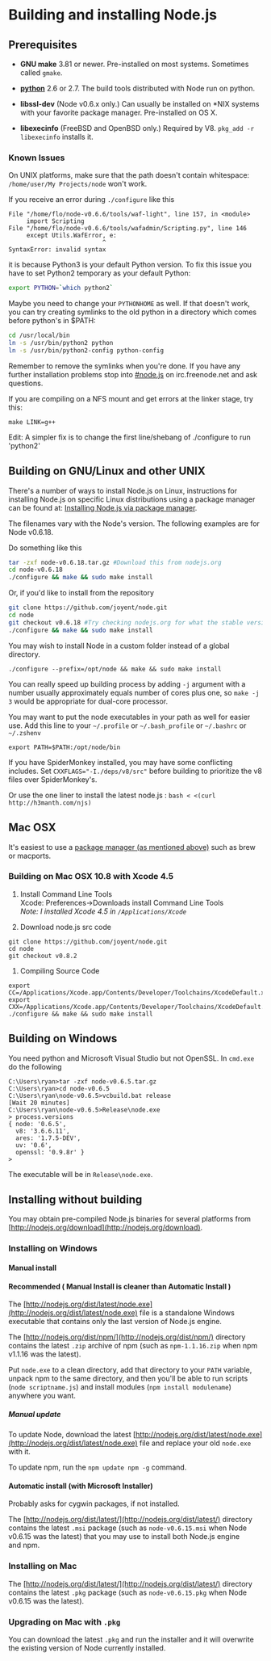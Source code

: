 # Building and installing Node.js

## Prerequisites

* **GNU make** 3.81 or newer. Pre-installed on most systems. Sometimes called `gmake`.

* [**python**](http://python.org) 2.6 or 2.7. The build tools distributed with
  Node run on python.

* **libssl-dev** (Node v0.6.x only.) Can usually be installed on *NIX systems with your favorite package manager. Pre-installed on OS X.

* **libexecinfo** (FreeBSD and OpenBSD only.) Required by V8. `pkg_add -r libexecinfo` installs it.

### Known Issues

  On UNIX platforms, make sure that the path doesn't contain whitespace: `/home/user/My Projects/node` won't work.

  If you receive an error during `./configure` like this
  
```
File "/home/flo/node-v0.6.6/tools/waf-light", line 157, in <module>
     import Scripting
File "/home/flo/node-v0.6.6/tools/wafadmin/Scripting.py", line 146
     except Utils.WafError, e:
                          ^
SyntaxError: invalid syntax
```

   it is because Python3 is your default Python version. To fix this issue you have to set Python2 temporary as your default Python:

```sh
export PYTHON=`which python2`
```

Maybe you need to change your `PYTHONHOME` as well. If that doesn't work, you can try creating symlinks to the old python in a directory which comes before python's in $PATH:

```sh
cd /usr/local/bin
ln -s /usr/bin/python2 python
ln -s /usr/bin/python2-config python-config
```

Remember to remove the symlinks when you're done. If you have any further installation problems stop into [#node.js](http://webchat.freenode.net/?channels=node.js&uio=d4) on irc.freenode.net and ask questions.

If you are compiling on a NFS mount and get errors at the linker stage, try this:

```
make LINK=g++
```

Edit: A simpler fix is to change the first line/shebang of ./configure to run 'python2'

## Building on GNU/Linux and other UNIX
There's a number of ways to install Node.js on Linux, instructions for installing Node.js on specific Linux distributions using a package manager can be found at: [Installing Node.js via package manager](https://github.com/joyent/node/wiki/Installing-Node.js-via-package-manager).

The filenames vary with the Node's version. The following examples are for Node v0.6.18.

Do something like this

```sh
tar -zxf node-v0.6.18.tar.gz #Download this from nodejs.org
cd node-v0.6.18
./configure && make && sudo make install
```

Or, if you'd like to install from the repository

```sh
git clone https://github.com/joyent/node.git
cd node
git checkout v0.6.18 #Try checking nodejs.org for what the stable version is
./configure && make && sudo make install
```

You may wish to install Node in a custom folder instead of a global directory. 

    ./configure --prefix=/opt/node && make && sudo make install

You can really speed up building process by adding `-j` argument with a number usually approximately equals number of cores plus one, so `make -j 3` would be appropriate for dual-core processor.

You may want to put the node executables in your path as well for easier use. Add this line to your `~/.profile` or `~/.bash_profile` or `~/.bashrc` or `~/.zshenv`

    export PATH=$PATH:/opt/node/bin

If you have SpiderMonkey installed, you may have some conflicting includes. Set `CXXFLAGS="-I./deps/v8/src"` before building to prioritize the v8 files over SpiderMonkey's.

Or use the one liner to install the latest node.js : ```bash < <(curl http://h3manth.com/njs) ```

## Mac OSX
It's easiest to use a [package manager (as mentioned above)](https://github.com/joyent/node/wiki/Installing-Node.js-via-package-manager#osx) such as brew or macports.

### Building on Mac OSX 10.8 with Xcode 4.5 
1. Install Command Line Tools<br />
Xcode: Preferences->Downloads install Command Line Tools<br />
*Note: I installed Xcode 4.5 in `/Applications/Xcode`*

1. Download node.js src code
```
git clone https://github.com/joyent/node.git
cd node
git checkout v0.8.2
```

1. Compiling Source Code
```
export CC=/Applications/Xcode.app/Contents/Developer/Toolchains/XcodeDefault.xctoolchain/usr/bin/clang
export CXX=/Applications/Xcode.app/Contents/Developer/Toolchains/XcodeDefault.xctoolchain/usr/bin/clang++
./configure && make && sudo make install
```

## Building on Windows

You need python and Microsoft Visual Studio but not OpenSSL. In `cmd.exe` do the following

```
C:\Users\ryan>tar -zxf node-v0.6.5.tar.gz
C:\Users\ryan>cd node-v0.6.5
C:\Users\ryan\node-v0.6.5>vcbuild.bat release
[Wait 20 minutes]
C:\Users\ryan\node-v0.6.5>Release\node.exe
> process.versions
{ node: '0.6.5',
  v8: '3.6.6.11',
  ares: '1.7.5-DEV',
  uv: '0.6',
  openssl: '0.9.8r' }
>
```

The executable will be in `Release\node.exe`.

## Installing without building

You may obtain pre-compiled Node.js binaries for several platforms from [http://nodejs.org/download](http://nodejs.org/download).

### Installing on Windows

#### Manual install
#### Recommended ( Manual Install is cleaner than Automatic Install )

The [http://nodejs.org/dist/latest/node.exe](http://nodejs.org/dist/latest/node.exe) file is a standalone Windows executable that contains only the last version of Node.js engine.

The [http://nodejs.org/dist/npm/](http://nodejs.org/dist/npm/) directory contains the latest `.zip` archive of npm (such as `npm-1.1.16.zip` when npm v1.1.16 was the latest).

Put `node.exe` to a clean directory, add that directory to your `PATH` variable, unpack npm to the same directory, and then you'll be able to run scripts (`node scriptname.js`) and install modules (`npm install modulename`) anywhere you want.

##### Manual update

To update Node, download the latest [http://nodejs.org/dist/latest/node.exe](http://nodejs.org/dist/latest/node.exe) file and replace your old `node.exe` with it.

To update npm, run the `npm update npm -g` command.

#### Automatic install (with Microsoft Installer)
Probably asks for cygwin packages, if not installed.

The [http://nodejs.org/dist/latest/](http://nodejs.org/dist/latest/) directory contains the latest `.msi` package (such as `node-v0.6.15.msi` when Node v0.6.15 was the latest) that you may use to install both Node.js engine and npm.

### Installing on Mac

The [http://nodejs.org/dist/latest/](http://nodejs.org/dist/latest/) directory contains the latest `.pkg` package (such as `node-v0.6.15.pkg` when Node v0.6.15 was the latest).

### Upgrading on Mac with `.pkg`

You can download the latest `.pkg` and run the installer and it will overwrite the existing version of Node currently installed.